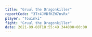 ```yaml
---
title: "Gruul the Dragonkiller"
reportCode: "3Tr4JVDfKZW7nvRx"
player: "Touinki"
fight: "Gruul the Dragonkiller"
date: 2021-09-08T18:55:49.344000+00:00
---
```

